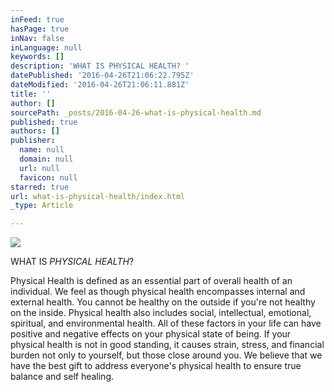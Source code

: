```yaml
---
inFeed: true
hasPage: true
inNav: false
inLanguage: null
keywords: []
description: 'WHAT IS PHYSICAL HEALTH? '
datePublished: '2016-04-26T21:06:22.795Z'
dateModified: '2016-04-26T21:06:11.881Z'
title: ''
author: []
sourcePath: _posts/2016-04-26-what-is-physical-health.md
published: true
authors: []
publisher:
  name: null
  domain: null
  url: null
  favicon: null
starred: true
url: what-is-physical-health/index.html
_type: Article

---
```

![](https://the-grid-user-content.s3-us-west-2.amazonaws.com/7e4a4289-2b62-45d5-80ef-4a860285e723.jpg)

WHAT IS _PHYSICAL HEALTH_?

Physical Health is defined as an essential part of overall health of an individual. We feel as though physical health encompasses internal and external health. You cannot be healthy on the outside if you're not healthy on the inside. Physical health also includes social, intellectual, emotional, spiritual, and environmental health. All of these factors in your life can have positive and negative effects on your physical state of being. If your physical health is not in good standing, it causes strain, stress, and financial burden not only to yourself, but those close around you. We believe that we have the best gift to address everyone's physical health to ensure true balance and self healing.